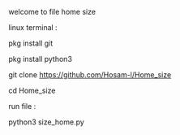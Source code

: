 welcome to file home size


linux terminal :

pkg install git

pkg install python3

git clone https://github.com/Hosam-l/Home_size

cd Home_size

run file :

python3 size_home.py
